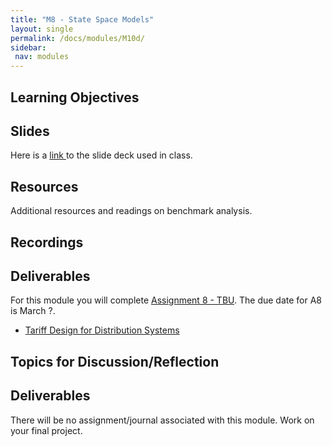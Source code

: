 ```yaml
---
title: "M8 - State Space Models"
layout: single
permalink: /docs/modules/M10d/
sidebar:
 nav: modules
---
```


## Learning Objectives



## Slides

Here is a <a href="/docs/modules/PPTS/TSA_M9_.pdf" > link </a> to the slide deck used in class.



## Resources

Additional resources and readings on benchmark analysis.




## Recordings



## Deliverables

For this module you will complete [Assignment 8 - TBU](). The due date for A8 is March ?.


* <a href="/docs/modules/readings/M10_DistTariffDesign.pdf" > Tariff Design for Distribution Systems </a>


## Topics for Discussion/Reflection



## Deliverables

There will be no assignment/journal associated with this module. Work on your final project.
